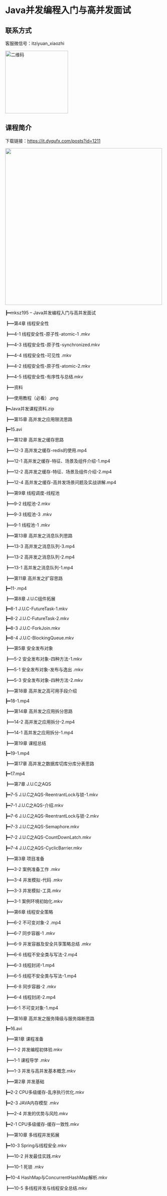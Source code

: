 # Java并发编程入门与高并发面试

## 联系方式

客服微信号：itziyuan_xiaozhi

<img src="https://ziyuanyun.oss-cn-guangzhou.aliyuncs.com/common/20240614073449/666b82192834a.jpg" width="200" height="200" alt="二维码">

## 课程简介

下载链接：https://it.dyqufx.com/posts?id=1211

<img src="https://ziyuanyun.oss-cn-guangzhou.aliyuncs.com/yun/20240515153639/664466074ec65.jpg" width="500" alt="">

  ┣━mksz195 &#8211; Java并发编程入门与高并发面试

 ┣━第4章 线程安全性

 ┣━4-1 线程安全性-原子性-atomic-1 .mkv

 ┣━4-3 线程安全性-原子性-synchronized.mkv

 ┣━4-4 线程安全性-可见性 .mkv

 ┣━4-2 线程安全性-原子性-atomic-2.mkv

 ┣━4-5 线程安全性-有序性与总结.mkv

 ┣━资料

 ┣━使用教程（必看）.png

 ┣━Java并发课程资料.zip

 ┣━第15章 高并发之应用限流思路

 ┣━15.avi

 ┣━第12章 高并发之缓存思路

 ┣━12-3 高并发之缓存-redis的使用.mp4

 ┣━12-1 高并发之缓存-特征、场景及组件介绍-1.mp4

 ┣━12-2 高并发之缓存-特征、场景及组件介绍-2.mp4

 ┣━12-4 高并发之缓存-高并发场景问题及实战讲解.mp4

 ┣━第9章 线程调度-线程池

 ┣━9-2 线程池-2.mkv

 ┣━9-3 线程池-3 .mkv

 ┣━9-1 线程池-1 .mkv

 ┣━第13章 高并发之消息队列思路

 ┣━13-3 高并发之消息队列-3.mp4

 ┣━13-2 高并发之消息队列-2.mp4

 ┣━13-1 高并发之消息队列-1.mp4

 ┣━第11章 高并发之扩容思路

 ┣━11-.mp4

 ┣━第8章 J.U.C组件拓展

 ┣━8-1 J.U.C-FutureTask-1.mkv

 ┣━8-2 J.U.C-FutureTask-2.mkv

 ┣━8-3 J.U.C-ForkJoin.mkv

 ┣━8-4 J.U.C-BlockingQueue.mkv

 ┣━第5章 安全发布对象

 ┣━5-2 安全发布对象-四种方法-1.mkv

 ┣━5-1 安全发布对象-发布与逸出 .mkv

 ┣━5-3 安全发布对象-四种方法-2.mkv

 ┣━第18章 高并发之高可用手段介绍

 ┣━18-1.mp4

 ┣━第14章 高并发之应用拆分思路

 ┣━14-2 高并发之应用拆分-2.mp4

 ┣━14-1 高并发之应用拆分-1.mp4

 ┣━第19章 课程总结

 ┣━19-1.mp4

 ┣━第17章 高并发之数据库切库分库分表思路

 ┣━17.mp4

 ┣━第7章 J.U.C之AQS

 ┣━7-5 J.U.C之AQS-ReentrantLock与锁-1.mkv

 ┣━7-1 J.U.C之AQS-介绍.mkv

 ┣━7-6 J.U.C之AQS-ReentrantLock与锁-2.mkv

 ┣━7-3 J.U.C之AQS-Semaphore.mkv

 ┣━7-2 J.U.C之AQS-CountDownLatch.mkv

 ┣━7-4 J.U.C之AQS-CyclicBarrier.mkv

 ┣━第3章 项目准备

 ┣━3-2 案例准备工作 .mkv

 ┣━3-4 并发模拟-代码 .mkv

 ┣━3-3 并发模拟-工具.mkv

 ┣━3-1 案例环境初始化.mkv

 ┣━第6章 线程安全策略

 ┣━6-2 不可变对象-2 .mp4

 ┣━6-7 同步容器-1 .mkv

 ┣━6-9 并发容器及安全共享策略总结 .mkv

 ┣━6-6 线程不安全类与写法-2.mp4

 ┣━6-3 线程封闭-1.mp4

 ┣━6-5 线程不安全类与写法-1.mp4

 ┣━6-8 同步容器-2 .mkv

 ┣━6-4 线程封闭-2.mp4

 ┣━6-1 不可变对象-1.mp4

 ┣━第16章 高并发之服务降级与服务熔断思路

 ┣━16.avi

 ┣━第1章 课程准备

 ┣━1-2 并发编程初体验.mkv

 ┣━1-1 课程导学 .mkv

 ┣━1-3 并发与高并发基本概念.mkv

 ┣━第2章 并发基础

 ┣━2-2 CPU多级缓存-乱序执行优化.mkv

 ┣━2-3 JAVA内存模型 .mkv

 ┣━2-4 并发的优势与风险.mkv

 ┣━2-1 CPU多级缓存-缓存一致性.mkv

 ┣━第10章 多线程并发拓展

 ┣━10-3 Spring与线程安全.mkv

 ┣━10-2 并发最佳实践.mkv

 ┣━10-1 死锁 .mkv

 ┣━10-4 HashMap与ConcurrentHashMap解析.mkv

 ┣━10-5 多线程并发与线程安全总结.mkv

  